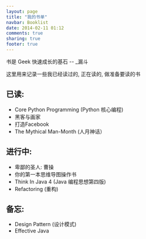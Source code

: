 ```yaml
---
layout: page
title: "我的书单"
navbar: Booklist
date: 2014-02-11 01:12
comments: true
sharing: true
footer: true
---
```


书是 Geek 快速成长的基石 -- \_漏斗

这里用来记录一些我已经读过的, 正在读的, 做准备要读的书

## 已读:
* Core Python Programming (Python 核心编程)
* 黑客与画家
* 打造Facebook
* The Mythical Man-Month (人月神话）

## 进行中:
* 卑鄙的圣人: 曹操
* 你的第一本思维导图操作书
* Think In Java 4 (Java 编程思想第四版)
* Refactoring (重构)

## 备忘:
* Design Pattern (设计模式)
* Effective Java
